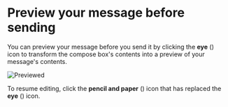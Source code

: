 # Preview your message before sending

You can preview your message before you send it by clicking the **eye** (<i
class="icon-vector-eye-open"></i>) icon to transform the compose box's contents
into a preview of your message's contents.

![Previewed](/static/images/help/during-preview.png)

To resume editing, click the **pencil and paper** (<i
class="icon-vector-edit"></i>) icon that has replaced the **eye** (<i
class="icon-vector-eye-open"></i>) icon.
